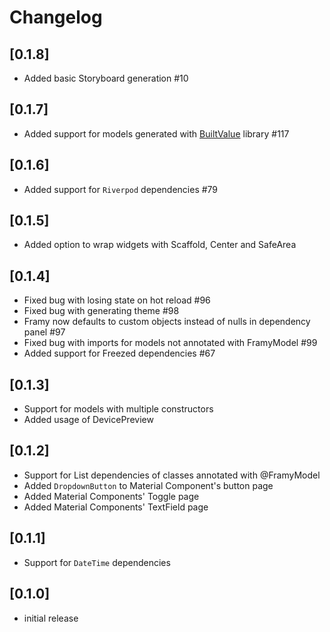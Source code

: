 # Changelog

## [0.1.8]

* Added basic Storyboard generation #10

## [0.1.7]

* Added support for models generated with [BuiltValue](https://pub.dev/packages/built_value) library #117

## [0.1.6]

* Added support for `Riverpod` dependencies #79

## [0.1.5]

* Added option to wrap widgets with Scaffold, Center and SafeArea

## [0.1.4]

* Fixed bug with losing state on hot reload #96
* Fixed bug with generating theme #98
* Framy now defaults to custom objects instead of nulls in dependency panel #97
* Fixed bug with imports for models not annotated with FramyModel #99
* Added support for Freezed dependencies #67

## [0.1.3]

* Support for models with multiple constructors
* Added usage of DevicePreview 

## [0.1.2]

* Support for List dependencies of classes annotated with @FramyModel
* Added `DropdownButton` to Material Component's button page
* Added Material Components' Toggle page
* Added Material Components' TextField page

## [0.1.1]

* Support for `DateTime` dependencies

## [0.1.0]

- initial release
